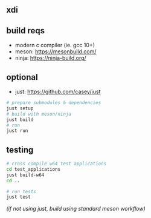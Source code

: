 ## xdi

## build reqs
- modern c compiler (ie. gcc 10+)
- meson: https://mesonbuild.com/
- ninja: https://ninja-build.org/

## optional
- just: https://github.com/casey/just

```sh
# prepare submodules & dependencies
just setup
# build with meson/ninja
just build
# run
just run
```

## testing
```sh
# cross compile w64 test applications
cd test_applications
just build-w64
cd ..

# run tests
just test
```

*(if not using just, build using standard meson workflow)*